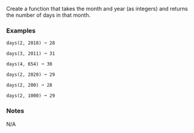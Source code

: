 Create a function that takes the month and year (as integers) and returns the number of days in that month.


### Examples ###
    days(2, 2018) ➞ 28

    days(3, 2011) ➞ 31

    days(4, 654) ➞ 30

    days(2, 2020) ➞ 29

    days(2, 200) ➞ 28

    days(2, 1000) ➞ 29


### Notes ###
N/A